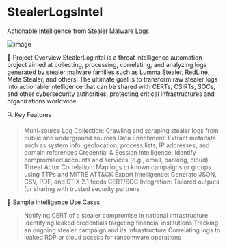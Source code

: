 # StealerLogsIntel
Actionable Intelligence from Stealer Malware Logs

![image](https://github.com/user-attachments/assets/b853064e-c397-4c32-9942-1677392be1ef)


🧩 Project Overview
StealerLogIntel is a threat intelligence automation project aimed at collecting, processing, correlating, and analyzing logs generated by stealer malware families such as Lumma Stealer, RedLine, Meta Stealer, and others. The ultimate goal is to transform raw stealer logs into actionable intelligence that can be shared with CERTs, CSIRTs, SOCs, and other cybersecurity authorities, protecting critical infrastructures and organizations worldwide.

🔍 Key Features
> Multi-source Log Collection: Crawling and scraping stealer logs from public and underground sources
> Data Enrichment: Extract metadata such as system info, geolocation, process lists, IP addresses, and domain references
> Credential & Session Intelligence: Identify compromised accounts and services (e.g., email, banking, cloud)
> Threat Actor Correlation: Map logs to known campaigns or groups using TTPs and MITRE ATT&CK
> Export Intelligence: Generate JSON, CSV, PDF, and STIX 2.1 feeds
> CERT/SOC Integration: Tailored outputs for sharing with trusted security partners

🧪 Sample Intelligence Use Cases
> Notifying CERT of a stealer compromise in national infrastructure
> Identifying leaked credentials targeting financial institutions
> Tracking an ongoing stealer campaign and its infrastructure
> Correlating logs to leaked RDP or cloud access for ransomware operations
